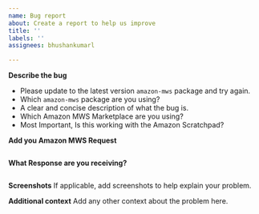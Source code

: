 ```yaml
---
name: Bug report
about: Create a report to help us improve
title: ''
labels: ''
assignees: bhushankumarl

---
```


**Describe the bug**
* Please update to the latest version `amazon-mws` package and try again.
* Which `amazon-mws` package are you using?
* A clear and concise description of what the bug is.
* Which Amazon MWS Marketplace are you using?
* Most Important, Is this working with the Amazon Scratchpad?

**Add you Amazon MWS Request**
```
```

**What Response are you receiving?**
```
```

**Screenshots**
If applicable, add screenshots to help explain your problem.

**Additional context**
Add any other context about the problem here.
